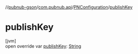 //[pubnub-gson](../../../index.md)/[com.pubnub.api](../index.md)/[PNConfiguration](index.md)/[publishKey](publish-key.md)

# publishKey

[jvm]\
open override var [publishKey](publish-key.md): [String](https://kotlinlang.org/api/latest/jvm/stdlib/kotlin/-string/index.html)
